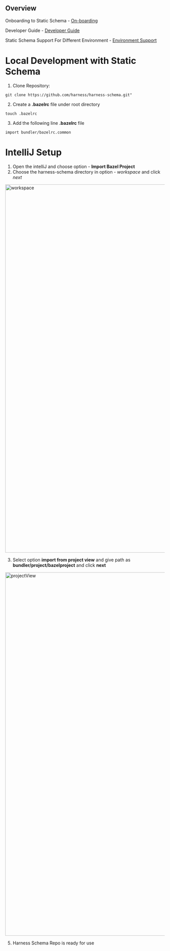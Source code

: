## Overview
Onboarding to Static Schema - [On-boarding](https://harness.atlassian.net/wiki/spaces/PIPE/pages/21390131775/Static+Schema+Onboarding)

Developer Guide - [Developer Guide](https://harness.atlassian.net/wiki/spaces/PIPE/pages/21420410346/Developer+Guide+for+Static+Schema)

Static Schema Support For Different Environment - [Environment Support](https://harness.atlassian.net/wiki/spaces/PIPE/pages/21419919199/Making+Static+Schema+Live+in+Different+Environment)


# **Local Development with Static Schema**

1. Clone Repository:

  ```
git clone https://github.com/harness/harness-schema.git"
  ```

2. Create a __.bazelrc__ file under root directory

``` touch .bazelrc ```

3. Add the following line __.bazelrc__ file

```import bundler/bazelrc.common```


# **IntelliJ Setup**

1. Open the intelliJ and choose option - __Import Bazel Project__
2. Choose the harness-schema directory in option - *workspace* and click *next*

<img width="1161" alt="workspace" src="https://github.com/harness/harness-schema/assets/67271707/b0167760-b665-494e-aa15-64c355b61af1">


3. Select option __import from project view__ and give path as __bundler/project/bazelproject__ and click __next__

  <img width="1146" alt="projectView" src="https://github.com/harness/harness-schema/assets/67271707/2e5dfe42-8332-4ea8-aa02-cff623dd202d">


5. Harness Schema Repo is ready for use
